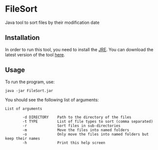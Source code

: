 # FileSort
Java tool to sort files by their modification date
## Installation ##
In order to run this tool, you need to install the [JRE](https://www.java.com/en/download/). You can download the latest version of the tool [here](https://github.com/MaxPlays/FileSort/releases/latest).

## Usage ##
To run the program, use:
```
java -jar FileSort.jar
```
You should see the following list of arguments:
```
List of arguments

        -d DIRECTORY    Path to the directory of the files
        -t TYPE         List of file types to sort (comma separated)
        -r              Sort files in sub-directories
        -m              Move the files into named folders
        -o              Only move the files into named folders but keep their names
        -h              Print this help screen
```
